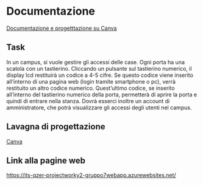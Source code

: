 
# Documentazione

[Documentazione e progetttazione su Canva](https://www.canva.com/design/DAFnxP70vFU/XGwEsTBraJ2qFlWS3a0WVg/watch)

## Task

In un campus, si vuole gestire gli accessi delle case. Ogni porta ha una scatola con un tastierino. Cliccando un pulsante sul tastierino numerico, il display 
lcd restituirà un codice a 4-5 cifre. Se questo codice viene inserito all’interno di una pagina web (login tramite smartphone o pc),
verrà restituito un altro codice numerico. Quest’ultimo codice, se inserito all’interno del tastierino numerico della porta, permetterà di aprire la porta e
quindi di entrare nella stanza.
Dovrà esserci inoltre un account di amministratore, che potrà visualizzare gli accessi degli utenti nel campus.

## Lavagna di progettazione
[Canva](https://www.canva.com/design/DAFhwMeJsE8/oL4h0_5z7GA1_Clf_wBowg/edit?utm_source=shareButton&utm_medium=email&utm_campaign=designshare)

## Link alla pagine web
https://its-qzer-projectworky2-gruppo7webapp.azurewebsites.net/
